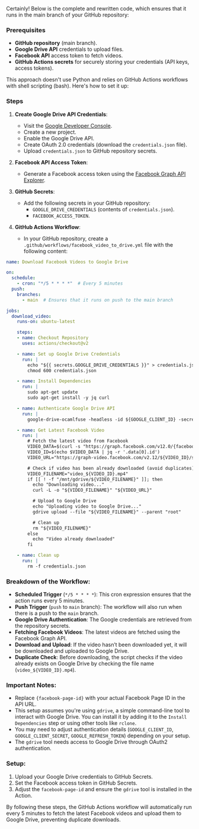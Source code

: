 Certainly! Below is the complete and rewritten code, which ensures that it runs in the main branch of your GitHub repository:

### Prerequisites
- **GitHub repository** (main branch).
- **Google Drive API** credentials to upload files.
- **Facebook API** access token to fetch videos.
- **GitHub Actions secrets** for securely storing your credentials (API keys, access tokens).

This approach doesn't use Python and relies on GitHub Actions workflows with shell scripting (bash). Here's how to set it up:

### Steps

1. **Create Google Drive API Credentials**:
   - Visit the [Google Developer Console](https://console.developers.google.com/).
   - Create a new project.
   - Enable the Google Drive API.
   - Create OAuth 2.0 credentials (download the `credentials.json` file).
   - Upload `credentials.json` to GitHub repository secrets.

2. **Facebook API Access Token**:
   - Generate a Facebook access token using the [Facebook Graph API Explorer](https://developers.facebook.com/tools/explorer/).

3. **GitHub Secrets**:
   - Add the following secrets in your GitHub repository:
     - `GOOGLE_DRIVE_CREDENTIALS` (contents of `credentials.json`).
     - `FACEBOOK_ACCESS_TOKEN`.

4. **GitHub Actions Workflow**:
   - In your GitHub repository, create a `.github/workflows/facebook_video_to_drive.yml` file with the following content:

```yaml
name: Download Facebook Videos to Google Drive

on:
  schedule:
    - cron: "*/5 * * * *"  # Every 5 minutes
  push:
    branches:
      - main  # Ensures that it runs on push to the main branch

jobs:
  download_video:
    runs-on: ubuntu-latest

    steps:
    - name: Checkout Repository
      uses: actions/checkout@v2

    - name: Set up Google Drive Credentials
      run: |
        echo "${{ secrets.GOOGLE_DRIVE_CREDENTIALS }}" > credentials.json
        chmod 600 credentials.json

    - name: Install Dependencies
      run: |
        sudo apt-get update
        sudo apt-get install -y jq curl

    - name: Authenticate Google Drive API
      run: |
        google-drive-ocamlfuse -headless -id ${GOOGLE_CLIENT_ID} -secret ${GOOGLE_CLIENT_SECRET} -refresh-token ${GOOGLE_REFRESH_TOKEN}

    - name: Get Latest Facebook Video
      run: |
        # Fetch the latest video from Facebook
        VIDEO_DATA=$(curl -s "https://graph.facebook.com/v12.0/{facebook-page-id}/videos?access_token=${{ secrets.FACEBOOK_ACCESS_TOKEN }}")
        VIDEO_ID=$(echo $VIDEO_DATA | jq -r '.data[0].id')
        VIDEO_URL="https://graph-video.facebook.com/v2.12/${VIDEO_ID}/source"

        # Check if video has been already downloaded (avoid duplicates)
        VIDEO_FILENAME="video_${VIDEO_ID}.mp4"
        if [[ ! -f "/mnt/gdrive/${VIDEO_FILENAME}" ]]; then
          echo "Downloading video..."
          curl -L -o "${VIDEO_FILENAME}" "${VIDEO_URL}"

          # Upload to Google Drive
          echo "Uploading video to Google Drive..."
          gdrive upload --file "${VIDEO_FILENAME}" --parent "root"

          # Clean up
          rm "${VIDEO_FILENAME}"
        else
          echo "Video already downloaded"
        fi

    - name: Clean up
      run: |
        rm -f credentials.json
```

### Breakdown of the Workflow:
- **Scheduled Trigger** (`*/5 * * * *`): This cron expression ensures that the action runs every 5 minutes.
- **Push Trigger** (`push` to `main` branch): The workflow will also run when there is a push to the `main` branch.
- **Google Drive Authentication**: The Google credentials are retrieved from the repository secrets.
- **Fetching Facebook Videos**: The latest videos are fetched using the Facebook Graph API.
- **Download and Upload**: If the video hasn’t been downloaded yet, it will be downloaded and uploaded to Google Drive.
- **Duplicate Check**: Before downloading, the script checks if the video already exists on Google Drive by checking the file name (`video_${VIDEO_ID}.mp4`).

### Important Notes:
- Replace `{facebook-page-id}` with your actual Facebook Page ID in the API URL.
- This setup assumes you're using `gdrive`, a simple command-line tool to interact with Google Drive. You can install it by adding it to the `Install Dependencies` step or using other tools like `rclone`.
- You may need to adjust authentication details (`GOOGLE_CLIENT_ID`, `GOOGLE_CLIENT_SECRET`, `GOOGLE_REFRESH_TOKEN`) depending on your setup.
- The `gdrive` tool needs access to Google Drive through OAuth2 authentication.

### Setup:
1. Upload your Google Drive credentials to GitHub Secrets.
2. Set the Facebook access token in GitHub Secrets.
3. Adjust the `facebook-page-id` and ensure the `gdrive` tool is installed in the Action.

By following these steps, the GitHub Actions workflow will automatically run every 5 minutes to fetch the latest Facebook videos and upload them to Google Drive, preventing duplicate downloads.
